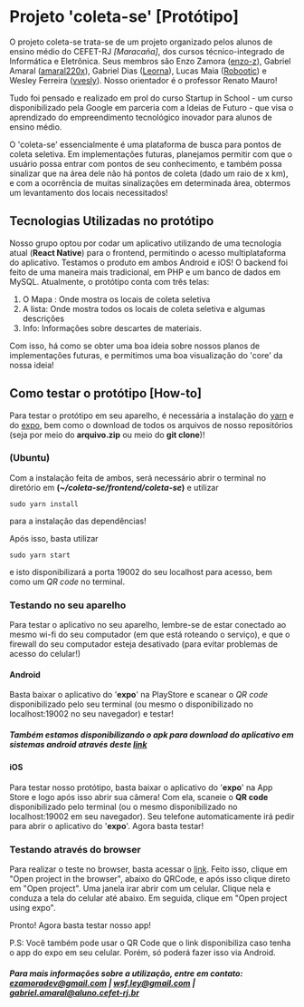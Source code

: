 # Projeto 'coleta-se' [Protótipo]

O projeto coleta-se trata-se de um projeto organizado pelos alunos de ensino médio do CEFET-RJ *[Maracaña]*, dos cursos técnico-integrado de Informática e Eletrônica. Seus membros são Enzo Zamora ([enzo-z](https://github.com/enzo-z)),  Gabriel Amaral ([amaral220x](https://github.com/amaral220x)), Gabriel Dias ([Leorna](https://github.com/Leorna)),
Lucas Maia ([Robootic](https://github.com/Robootic)) e Wesley Ferreira ([vvesly](https://github.com/vvesly/)). Nosso orientador é o professor Renato Mauro!

Tudo foi pensado e realizado em prol do curso Startup in School - um curso disponibilizado pela Google em parceria com a Ideias de Futuro - que visa o aprendizado do empreendimento tecnológico inovador para alunos de ensino médio.

O 'coleta-se' essencialmente é uma plataforma de busca para pontos de coleta seletiva. Em implementações futuras, planejamos permitir com que o usuário possa entrar com pontos de seu conhecimento, e também possa sinalizar que na área dele não há pontos de coleta (dado um raio de x km), e com a ocorrência de muitas sinalizações em determinada área, obtermos um levantamento dos locais necessitados!

## Tecnologias Utilizadas no protótipo

Nosso grupo optou por codar um aplicativo utilizando de uma tecnologia atual (**React Native**) para o frontend, permitindo o acesso multiplataforma do aplicativo. Testamos o produto em ambos Android e iOS! O backend foi feito de uma maneira mais tradicional, em PHP e um banco de dados em MySQL.
Atualmente, o protótipo conta com três telas:

1. O Mapa : Onde mostra os locais de coleta seletiva
2. A lista: Onde mostra todos os locais de coleta seletiva e algumas descrições
3. Info: Informações sobre descartes de materiais.

Com isso, há como se obter uma boa ideia sobre nossos planos de implementações futuras, e permitimos uma boa visualização do 'core' da nossa ideia!

## Como testar o protótipo [How-to]

Para testar o protótipo em seu aparelho, é necessária a instalação do [yarn](https://yarnpkg.com/en/docs/install#debian-stable) e do [expo](https://docs.expo.io/versions/v35.0.0/introduction/installation/), bem como o download de todos os arquivos de nosso repositórios (seja por meio do **arquivo.zip** ou meio do **git clone**)!

### (Ubuntu)

Com a instalação feita de ambos, será necessário abrir o terminal no diretório em  **(*~/coleta-se/frontend/coleta-se*)** e utilizar

	sudo yarn install

para a instalação das dependências!

Após isso, basta utilizar

	sudo yarn start

e isto disponibilizará a porta 19002 do seu localhost para acesso, bem como um *QR code* no terminal.

### Testando no seu aparelho

Para testar o aplicativo no seu aparelho, lembre-se de estar conectado ao mesmo wi-fi do seu computador (em que está roteando o serviço), e que o firewall do seu computador esteja desativado (para evitar problemas de acesso do celular!)

#### **Android**

Basta baixar o aplicativo do '**expo**' na PlayStore e scanear o *QR code* disponibilizado pelo seu terminal (ou mesmo o disponibilizado no localhost:19002 no seu navegador) e testar!

##### Também estamos disponibilizando o apk  para download do aplicativo em sistemas android através deste [link]()
#### **iOS**

Para testar nosso protótipo, basta baixar o aplicativo do '**expo**' na App Store e logo após isso abrir sua câmera! Com ela, scaneie o **QR code** disponibilizado pelo terminal (ou o mesmo disponibilizado no localhost:19002 em seu navegador). Seu telefone automaticamente irá pedir para abrir o aplicativo do '**expo**'. Agora basta testar!

### Testando através do browser

Para realizar o teste no browser, basta acessar o [link](https://expo.io/@vvesly/coleta-se). Feito isso, clique em "Open project in the browser", abaixo do QRCode, e após isso clique direto em "Open project".
Uma janela irar abrir com um celular. Clique nela e conduza a tela do celular até abaixo. Em seguida, clique em "Open project using expo".

Pronto! Agora basta testar nosso app!

P.S: Você também pode usar o QR Code que o link disponibiliza caso tenha o app do expo em seu celular. Porém, só poderá fazer isso via Android.

##### Para mais informações sobre a utilização, entre em contato: ezamoradev@gmail.com | wsf.ley@gmail.com | gabriel.amaral@aluno.cefet-rj.br 
